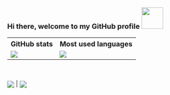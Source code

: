 ### Hi there, welcome to my GitHub profile <img src="https://media3.giphy.com/media/v1.Y2lkPTc5MGI3NjExeGp4bjBhdm1tZzZidjNoNXg3Ynlhd2djOWxpN3RkaXZybmpja25seCZlcD12MV9pbnRlcm5hbF9naWZfYnlfaWQmY3Q9Zw/e8qvtPuCyKXI4qJK7d/giphy.gif" width="50">

 <table>
  <tr>
    <th>GitHub stats</th>
    <th>Most used languages</th>
  </tr>
  <tr>
   <td>
    <a href="https://github.com/anuraghazra/github-readme-stats">
     <img align="center" src="https://github-readme-stats.vercel.app/api?username=BriceTatongK&show_icons=true&count_private=true&theme=tokyonight" />
    </a>
   </td>
   <td>
    <a href="https://github.com/anuraghazra/github-readme-stats">
     <img align="center" src="https://github-readme-stats.vercel.app/api/top-langs/?username=BriceTatongK&layout=compact" />
    </a>
   </td>
   </tr>
</table><br>
<p><img align="center" src="https://img.shields.io/github/followers/BriceTatongK?label=Follow&style=social" /> |   <img align="center" src="https://komarev.com/ghpvc/?username=BriceTatongK" /></p>
